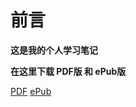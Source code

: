 # 前言

**这是我的个人学习笔记**

**在这里下载 PDF版 和 ePub版**

[PDF](https://www.gitbook.com/download/pdf/book/skylens/mynotes)
[ePub](https://www.gitbook.com/download/epub/book/skylens/mynotes)


